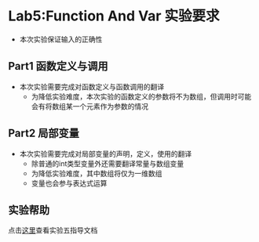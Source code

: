 # Lab5:Function And Var 实验要求

- 本次实验保证输入的正确性

## Part1 函数定义与调用
- 本次实验需要完成对函数定义与函数调用的翻译
    - 为降低实验难度，本次实验的函数定义的参数将不为数组，但调用时可能会有将数组某一个元素作为参数的情况

## Part2 局部变量
- 本次实验需要完成对局部变量的声明，定义，使用的翻译
    - 除普通的int类型变量外还需要翻译常量与数组变量
    - 为降低实验难度，其中数组将仅为一维数组
    - 变量也会参与表达式运算

## 实验帮助
点击[这里](lab5-function-and-var/help.md)查看实验五指导文档
